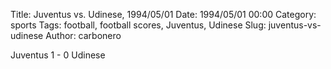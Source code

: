 Title: Juventus vs. Udinese, 1994/05/01
Date: 1994/05/01 00:00
Category: sports
Tags: football, football scores, Juventus, Udinese
Slug: juventus-vs-udinese
Author: carbonero


Juventus 1 - 0 Udinese
